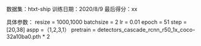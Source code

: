 数据集：htxt-ship
训练日期：2020/8/9
最后得分：xx


具体参数：
resize = 1000,1000
batchsize = 2 
lr = 0.01
epoch = 51
step = [20,38]
aspp =（1,2,3,1）
pretrain = detectors_cascade_rcnn_r50_1x_coco-32a10ba0.pth * 2


